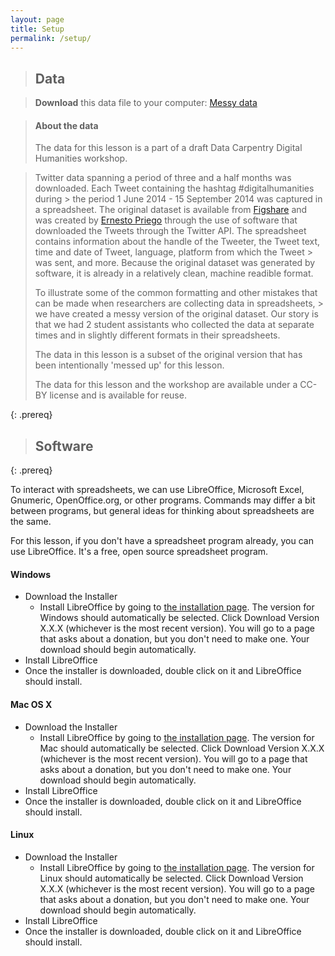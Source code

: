 ```yaml
---
layout: page
title: Setup
permalink: /setup/
---
```


> ## Data

> **Download** this data file to your computer: [Messy data](../data/digital-humanities/ASummerofdigitalhumanitiesATwitterArchive_messy.xlsx) 

> #### About the data
> The data for this lesson is a part of a draft Data Carpentry Digital Humanities workshop. 

> Twitter data spanning a period of three and a half months was downloaded. Each Tweet containing the hashtag #digitalhumanities during > the period 1 June 2014 - 15 September 2014 was captured in a spreadsheet. The original dataset is available from [Figshare](https://figshare.com/articles/A_Summer_of_digitalhumanities_A_Twitter_Archive/1176099) and was created by [Ernesto Priego](https://orcid.org/0000-0003-4418-369X) through the use of software that downloaded the Tweets through the Twitter API. The spreadsheet 
> contains information about the handle of the Tweeter, the Tweet text, time and date of Tweet, language, platform from which the Tweet > was sent, and more. Because the original dataset was generated by software, it is already in a relatively clean, machine readible format.
>
> To illustrate some of the common formatting and other mistakes that can be made when researchers are collecting data in spreadsheets, > we have created a messy version of the original dataset. Our story is that we had 2 student assistants who collected the data at separate times and in slightly different formats in their spreadsheets.  
> 
> The data in this lesson is a subset of the original version that has been intentionally 'messed up' for this lesson. 
>  
> The data for this lesson and the workshop are available under a CC-BY license and is available for reuse.

{: .prereq}

> ## Software
{: .prereq}


To interact with spreadsheets, we can use LibreOffice, Microsoft Excel, Gnumeric, OpenOffice.org, or other programs. Commands may differ a bit between programs, but general ideas for thinking about spreadsheets are the same.

For this lesson, if you don't have a spreadsheet program already, you can use LibreOffice. It's a free, open source spreadsheet program.

#### Windows

- Download the Installer 
  - Install LibreOffice by going to [the installation page](https://www.libreoffice.org/download/libreoffice-fresh/). The version for Windows should automatically be selected. Click Download Version X.X.X (whichever is the most recent version). You will go to a page that asks about a donation, but you don't need to make one. Your download should begin automatically.
- Install LibreOffice 
- Once the installer is downloaded, double click on it and LibreOffice should install.

#### Mac OS X

- Download the Installer 
  - Install LibreOffice by going to [the installation page](https://www.libreoffice.org/download/libreoffice-fresh/). The version for Mac should automatically be selected. Click Download Version X.X.X (whichever is the most recent version). You will go to a page that asks about a donation, but you don't need to make one. Your download should begin automatically.
- Install LibreOffice 
- Once the installer is downloaded, double click on it and LibreOffice should install.


#### Linux

- Download the Installer 
  - Install LibreOffice by going to [the installation page](https://www.libreoffice.org/download/libreoffice-fresh/). The version for Linux should automatically be selected. Click Download Version X.X.X (whichever is the most recent version). You will go to a page that asks about a donation, but you don't need to make one. Your download should begin automatically.
- Install LibreOffice 
- Once the installer is downloaded, double click on it and LibreOffice should install.
